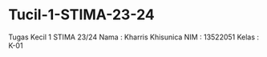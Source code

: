 # Tucil-1-STIMA-23-24
Tugas Kecil 1 STIMA 23/24
Nama  : Kharris Khisunica
NIM   : 13522051
Kelas : K-01

